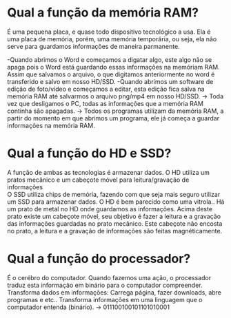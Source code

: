# Qual a função da memória RAM?
É uma pequena placa, e quase todo dispositivo tecnológico a usa.
Ela é uma placa de memória, porém, uma memória temporária, ou seja, ela não serve para guardamos informações de maneira parmanente. 

-Quando abrimos o Word e começamos a digatar algo, este algo não se apaga pois o Word está guardando essas informações na memóriam RAM. 
Assim que salvamos o arquivo, o que digitamos anteriormente no word é transferido e salvo em nosso HD/SSD.
-Quando abrimos um software de edição de foto/vídeo e começamos a editar, esta edição fica salva na memória RAM até salvarmos o arquivo png/mp4 em nosso HD/SSD.
-> Toda vez que desligamos o PC, todas as informações que a memória RAM continha são apagadas. 
-> Todos os programas utilizam da memória RAM, a partir do momento em que abrimos um programa, ele já começa a guardar informações na memória RAM.

# Qual a função do HD e SSD?
A função de ambas as tecnologias é armazenar dados.
O HD utiliza um pratos mecânico e um cabeçote móvel para leitura/gravação de informações	
O SSD utiliza chips de memória, fazendo com que seja mais seguro utilizar um SSD para armazenar dados. 
O HD é bem parecido como uma vitrola.. Há um prato de metal no HD onde guardamos as informações.
Acima deste prato existe um cabeçote móvel, seu objetivo é fazer a leitura e a gravação das informações guardadas no prato mecânico.
Este cabeçote não encosta no prato, a leitura e a gravação de informações são feitas magnéticamente.

# Qual a função do processador?
É o cerébro do computador. 
Quando fazemos uma ação, o processador traduz esta informação em binário para o computador compreender.  
Transforma dados em informações: Carrega página, fazer downloads, abre programas e etc.. 
Transforma informações em uma linguagem que o computador entenda (binário). 
-> 011100100101101010001

